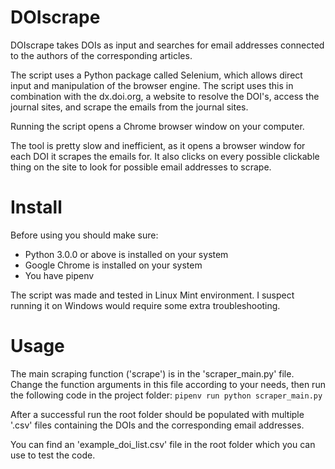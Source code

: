 # DOIscrape
DOIscrape takes DOIs as input and searches for email addresses connected to the authors of the corresponding articles.

The script uses a Python package called Selenium, which allows direct input and manipulation of the browser engine.
The script uses this in combination with the dx.doi.org, a website to resolve the DOI's, access the journal sites, and
scrape the emails from the journal sites.

Running the script opens a Chrome browser window on your computer.

The tool is pretty slow and inefficient, as it opens a browser window for each DOI it scrapes the emails for. 
It also clicks on every possible clickable thing on the site to look for possible email addresses to scrape.

# Install
Before using you should make sure: 

* Python 3.0.0 or above is installed on your system
* Google Chrome is installed on your system
* You have pipenv

The script was made and tested in Linux Mint environment.
I suspect running it on Windows would require some extra troubleshooting.

# Usage
The main scraping function ('scrape') is in the 'scraper_main.py' file. Change the function arguments in this file according to your needs, then run the following code in the project folder: `pipenv run python scraper_main.py` 

After a successful run the root folder should be populated with multiple '.csv' files containing the DOIs and the corresponding email addresses. 

You can find an 'example_doi_list.csv' file in the root folder which you can use to test the code.


 
